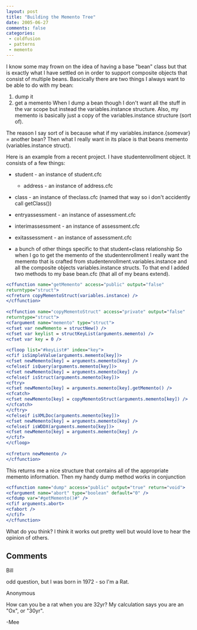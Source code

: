 ```yaml
---
layout: post
title: "Building the Memento Tree"
date: 2005-06-27
comments: false
categories:
 - coldfusion
 - patterns
 - memento
---
```

I know some may frown on the idea of having a base "bean" class but that is
exactly what I have settled on in order to support composite objects that
consist of multiple beans. Bascically there are two things I always want to be
able to do with my bean:  

  1. dump it
  2. get a memento
When I dump a bean though I don't want all the stuff in the var scope but
instead the variables.instance structure. Also, my memento is basically just a
copy of the variables.instance structure (sort of).  
  
The reason I say sort of is because what if my variables.instance.{somevar} =
another bean? Then what I really want in its place is that beans memento
(variables.instance struct).  
  
Here is an example from a recent project. I have studentenrollment object. It
consists of a few things:  

  * student - an instance of student.cfc
    * address - an instance of address.cfc  

  * class - an instance of theclass.cfc (named that way so i don't accidently call getClass())  

  * entryassessment - an instance of assessment.cfc
  * interimassessment - an instance of assessment.cfc
  * exitassessment - an instance of assessment.cfc
  * a bunch of other things specific to that student+class relationship
So when I go to get the memento of the studentenrollment I really want the
memento that is crafted from studentenrollment.variables.instance and all the
composite objects variables.instance structs. To that end I added two methods
to my base bean.cfc (that all of my beans extend).  
  
```cfm  
<cffunction name="getMemento" access="public" output="false"
returntype="struct">  
<cfreturn copyMementoStruct(variables.instance) />  
</cffunction>  
  
<cffunction name="copyMementoStruct" access="private" output="false"
returntype="struct">  
<cfargument name="memento" type="struct">  
<cfset var newMemento = structNew() />  
<cfset var keylist = structKeyList(arguments.memento) />  
<cfset var key = 0 />  
  
<cfloop list="#keyList#" index="key">  
<cfif isSimpleValue(arguments.memento[key])>  
<cfset newMemento[key] = arguments.memento[key] />  
<cfelseif isQuery(arguments.memento[key])>  
<cfset newMemento[key] = arguments.memento[key] />  
<cfelseif isStruct(arguments.memento[key])>  
<cftry>  
<cfset newMemento[key] = arguments.memento[key].getMemento() />  
<cfcatch>  
<cfset newMemento[key] = copyMementoStruct(arguments.memento[key]) />  
</cfcatch>  
</cftry>  
<cfelseif isXMLDoc(arguments.memento[key])>  
<cfset newMemento[key] = arguments.memento[key] />  
<cfelseif isWDDX(arguments.memento[key])>  
<cfset newMemento[key] = arguments.memento[key] />  
</cfif>  
</cfloop>  
  
<cfreturn newMemento />  
</cffunction>  
```  
  
This returns me a nice structure that contains all of the appropriate memento
information. Then my handy dump method works in conjunction  
  
  
```cfm  
<cffunction name="dump" access="public" output="true" return="void">  
<cfargument name="abort" type="boolean" default="0" />  
<cfdump var="#getMemento()#" />  
<cfif arguments.abort>  
<cfabort />  
</cfif>  
</cffunction>  
```  
  
What do you think? I think it works out pretty well but would love to hear the
opinion of others.

## Comments

Bill

odd question, but I was born in 1972 - so I'm a Rat.

Anonymous

How can you be a rat when you are 32yr? My calculation says you are an "Ox",
or "30yr".  
  
-Mee

